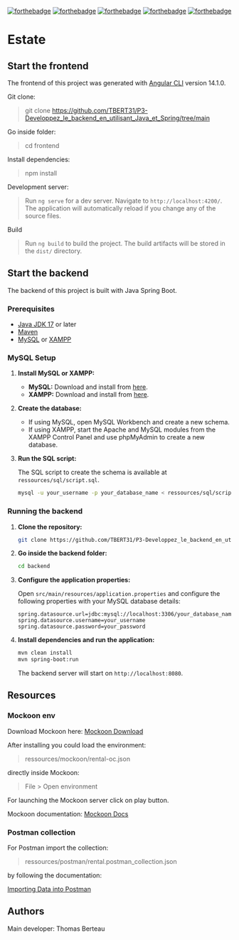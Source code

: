 [![forthebadge](https://forthebadge.com/images/badges/cc-0.svg)](https://forthebadge.com)
[![forthebadge](https://forthebadge.com/images/badges/made-with-javascript.svg)](https://forthebadge.com)
[![forthebadge](https://forthebadge.com/images/badges/uses-css.svg)](https://forthebadge.com)
[![forthebadge](https://forthebadge.com/images/badges/made-with-java.svg)](https://forthebadge.com)
[![forthebadge](https://forthebadge.com/images/badges/built-with-love.svg)](https://forthebadge.com)

# Estate

## Start the frontend

The frontend of this project was generated with [Angular CLI](https://github.com/angular/angular-cli) version 14.1.0.

Git clone:

> git clone https://github.com/TBERT31/P3-Developpez_le_backend_en_utilisant_Java_et_Spring/tree/main

Go inside folder:

> cd frontend

Install dependencies:

> npm install

Development server:

> Run `ng serve` for a dev server. Navigate to `http://localhost:4200/`. The application will automatically reload if you change any of the source files.

Build

> Run `ng build` to build the project. The build artifacts will be stored in the `dist/` directory.

## Start the backend

The backend of this project is built with Java Spring Boot.

### Prerequisites

- [Java JDK 17](https://www.oracle.com/java/technologies/javase-jdk17-downloads.html) or later
- [Maven](https://maven.apache.org/download.cgi)
- [MySQL](https://dev.mysql.com/downloads/installer/) or [XAMPP](https://www.apachefriends.org/index.html)

### MySQL Setup

1. **Install MySQL or XAMPP:**

    - **MySQL:** Download and install from [here](https://dev.mysql.com/downloads/installer/).
    - **XAMPP:** Download and install from [here](https://www.apachefriends.org/index.html).

2. **Create the database:**

    - If using MySQL, open MySQL Workbench and create a new schema.
    - If using XAMPP, start the Apache and MySQL modules from the XAMPP Control Panel and use phpMyAdmin to create a new database.

3. **Run the SQL script:**

    The SQL script to create the schema is available at `ressources/sql/script.sql`.

    ```sh
    mysql -u your_username -p your_database_name < ressources/sql/script.sql
    ```

### Running the backend

1. **Clone the repository:**

    ```sh
    git clone https://github.com/TBERT31/P3-Developpez_le_backend_en_utilisant_Java_et_Spring/tree/main
    ```

2. **Go inside the backend folder:**

    ```sh
    cd backend
    ```

3. **Configure the application properties:**

    Open `src/main/resources/application.properties` and configure the following properties with your MySQL database details:

    ```properties
    spring.datasource.url=jdbc:mysql://localhost:3306/your_database_name
    spring.datasource.username=your_username
    spring.datasource.password=your_password
    ```

4. **Install dependencies and run the application:**

    ```sh
    mvn clean install
    mvn spring-boot:run
    ```

    The backend server will start on `http://localhost:8080`.

## Resources

### Mockoon env

Download Mockoon here: [Mockoon Download](https://mockoon.com/download/)

After installing you could load the environment:

> ressources/mockoon/rental-oc.json

directly inside Mockoon:

> File > Open environment

For launching the Mockoon server click on play button.

Mockoon documentation: [Mockoon Docs](https://mockoon.com/docs/latest/about/)

### Postman collection

For Postman import the collection:

> ressources/postman/rental.postman_collection.json

by following the documentation:

[Importing Data into Postman](https://learning.postman.com/docs/getting-started/importing-and-exporting-data/#importing-data-into-postman)

## Authors

Main developer: Thomas Berteau
